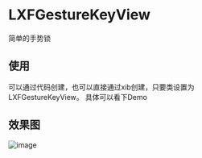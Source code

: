 # LXFGestureKeyView
简单的手势锁
## 使用
可以通过代码创建，也可以直接通过xib创建，只要类设置为LXFGestureKeyView。
具体可以看下Demo
## 效果图
![image](https://github.com/LinXunFeng/LXFGestureKeyView/raw/master/Screenshots/1.gif)
